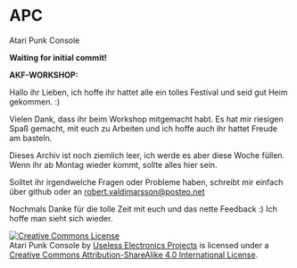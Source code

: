 # APC
Atari Punk Console<br />

<b>Waiting for initial commit!</b><br />

<b>AKF-WORKSHOP:</b></n>

Hallo ihr Lieben, ich hoffe ihr hattet alle ein tolles Festival und seid gut Heim gekommen. :)

Vielen Dank, dass ihr beim Workshop mitgemacht habt. Es hat mir riesigen Spaß gemacht, mit euch zu Arbeiten und ich hoffe auch ihr hattet Freude am basteln.

Dieses Archiv ist noch ziemlich leer, ich werde es aber diese Woche füllen. Wenn ihr ab Montag wieder kommt, sollte alles hier sein.

Solltet ihr irgendwelche Fragen oder Probleme haben, schreibt mir einfach über github oder an <a href="mailto:robert.valdimarsson@posteo.net?subject=github--APC">
robert.valdimarsson@posteo.net</a>

Nochmals Danke für die tolle Zeit mit euch und das nette Feedback :) Ich hoffe man sieht sich wieder.

<a rel="license" href="http://creativecommons.org/licenses/by-sa/4.0/"><img alt="Creative Commons License" style="border-width:0" src="https://i.creativecommons.org/l/by-sa/4.0/88x31.png" /></a><br /><span xmlns:dct="http://purl.org/dc/terms/" property="dct:title">Atari Punk Console</span> by <a xmlns:cc="http://creativecommons.org/ns#" href="https://github.com/UEPro/" property="cc:attributionName" rel="cc:attributionURL">Useless Electronics Projects</a> is licensed under a <a rel="license" href="http://creativecommons.org/licenses/by-sa/4.0/">Creative Commons Attribution-ShareAlike 4.0 International License</a>.<br />
